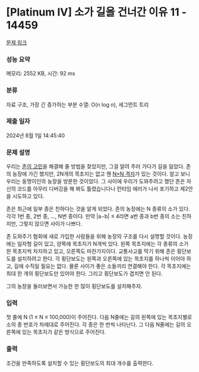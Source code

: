 # [Platinum IV] 소가 길을 건너간 이유 11 - 14459 

[문제 링크](https://www.acmicpc.net/problem/14459) 

### 성능 요약

메모리: 2552 KB, 시간: 92 ms

### 분류

자료 구조, 가장 긴 증가하는 부분 수열: O(n log n), 세그먼트 트리

### 제출 일자

2024년 8월 1일 14:45:40

### 문제 설명

<p>우리는 <a href="https://www.acmicpc.net/problem/14458">존의 고민</a>을 해결해 줄 방법을 찾았지만, 그걸 알려 주러 가다가 길을 잃었다. 존의 농장에 가긴 했지만, 2N개의 목초지는 없고 웬 <a href="https://www.acmicpc.net/problem/14466">N×N 격자</a>가 있는 것이다. 알고 보니 우리는 동명이인의 농장을 방문한 것이었다. 그 사이에 우리가 도와주려고 했던 존은 자신의 코드를 아무리 디버깅을 해 봐도 틀렸습니다나 런타임 에러가 나서 포기하고 제2안을 시도하고 있다.</p>

<p>존은 최근에 일부 종은 친하다는 것을 알게 되었다. 존의 농장에는 N 종류의 소가 있다. 각각 1번 종, 2번 종, ..., N번 종이다. 만약 |a−b| ≤ 4라면 a번 종과 b번 종의 소는 친하지만, 그렇지 않으면 사이가 나쁘다.</p>

<p>존 도와주기 협회에 새로 가입한 사람들을 위해 농장의 구조를 다시 설명할 것이다. 농장에는 일자형 길이 있고, 양쪽에 목초지가 N개씩 있다. 왼쪽 목초지에는 각 종류의 소가 한 목초지씩 차지하고 있고, 오른쪽도 마찬가지이다. 교통사고를 막기 위해 존은 횡단보도를 설치하려고 한다. 각 횡단보도는 왼쪽과 오른쪽에 있는 목초지를 하나씩 이어야 하고, 길에 수직일 필요는 없다. 물론 사이가 좋은 소들끼리 연결해야 한다. 각 목초지에는 최대 한 개의 횡단보도만 있어야 한다. 그리고 횡단보도가 겹치면 안 된다.</p>

<p>그의 농장을 둘러보면서 가능한 한 많이 횡단보도를 설치해주자.</p>

### 입력 

 <p>첫 줄에 N (1 ≤ N ≤ 100,000)이 주어진다. 다음 N줄에는 길의 왼쪽에 있는 목초지별로 소의 종 번호가 차례대로 주어진다. 각 종은 한 번씩 나타난다. 그 다음 N줄에는 길의 오른쪽에 있는 목초지가 같은 방식으로 주어진다.</p>

### 출력 

 <p>조건을 만족하도록 설치할 수 있는 횡단보도의 최대 개수를 출력한다.</p>

